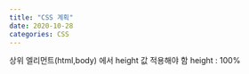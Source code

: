 ```yaml
---
title: "CSS 계획"
date: 2020-10-28
categories: CSS
---
```


상위 엘리먼트(html,body) 에서 height 값 적용해야 함
height : 100%
